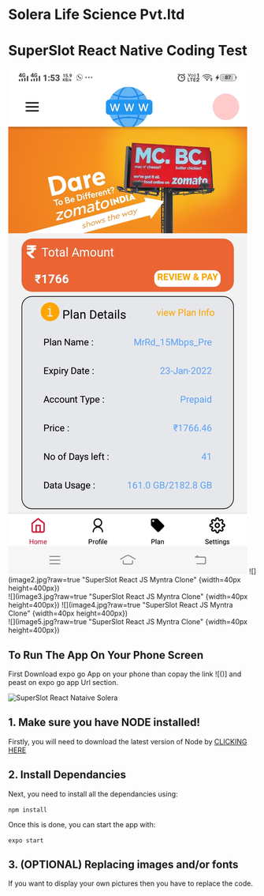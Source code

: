 # Solera Life Science Pvt.ltd

# SuperSlot React Native Coding Test

![SuperSlot React Nataive NetService Provider App](image1.jpg? "SuperSlot React Nataive NetService Provider App ")
![](image2.jpg?raw=true "SuperSlot React JS  Myntra Clone" {width=40px height=400px})</br>
![](image3.jpg?raw=true "SuperSlot React JS  Myntra Clone" {width=40px height=400px})
![](image4.jpg?raw=true "SuperSlot React JS  Myntra Clone" {width=40px height=400px})</br>
![](image5.jpg?raw=true "SuperSlot React JS  Myntra Clone" {width=40px height=400px})</br>


## To Run The App On Your Phone Screen

First Download expo go App on your phone than copay the link ![()] and peast
on expo go app Url section.

![SuperSlot React Nataive Solera](image3.png?raw=true "Scan The OR code on expo go App")

## 1. Make sure you have NODE installed!

Firstly, you will need to download the latest version of Node by <a href="https://nodejs.org/en/download/">CLICKING HERE</a>

## 2. Install Dependancies

Next, you need to install all the dependancies using:

`npm install`

Once this is done, you can start the app with:

`expo start`

## 3. (OPTIONAL) Replacing images and/or fonts

If you want to display your own pictures then you have to replace the code.
